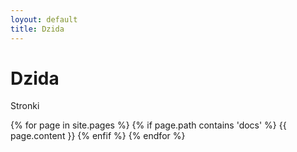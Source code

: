 ```yaml
---
loyout: default
title: Dzida
---
```


# Dzida

Stronki

{% for page in site.pages %}
    {% if page.path contains 'docs' %}
        {{ page.content }}
    {% enfif %}
{% endfor %}
